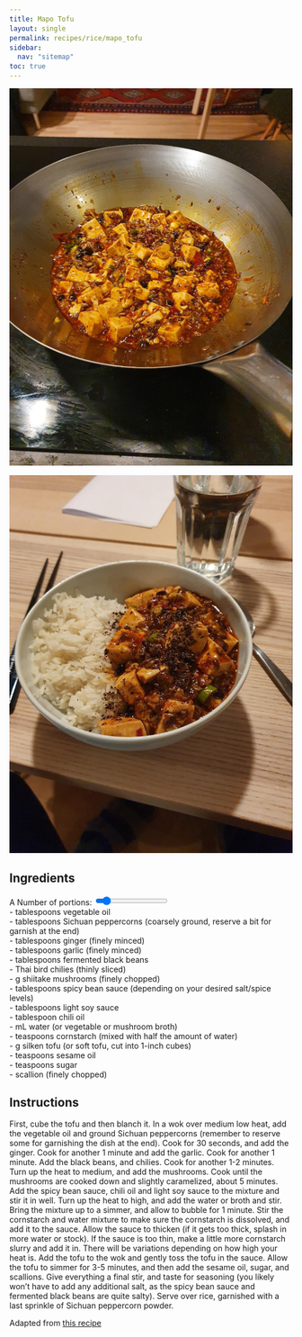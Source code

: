 ```yaml
---
title: Mapo Tofu
layout: single
permalink: recipes/rice/mapo_tofu
sidebar:
  nav: "sitemap"
toc: true
---
```


<meta name="viewport" content="width=device-width, initial-scale=1">
<style>
.slidecontainer {
  width: 100%;
}

.slider {
  -webkit-appearance: none;
  width: 100%;
  height: 15px;
  border-radius: 5px;
  background: #cfcfcf;
  outline: none;
  opacity: 0.7;
  -webkit-transition: .2s;
  transition: opacity .2s;
}

.slider:hover {
  opacity: 1;
}

.slider::-webkit-slider-thumb {
  -webkit-appearance: none;
  appearance: none;
  width: 25px;
  height: 25px;
  border-radius: 50%;
  background: #ffffff;
  border-color: #4d4d4d;
  cursor: pointer;
}

.slider::-moz-range-thumb {
  width: 25px;
  height: 25px;
  border-radius: 50%;
  background: #ffffff;
  border-color: #4d4d4d;
  cursor: pointer;
}
</style>

[![Mapo tofu in wok](Figures/Mo_mapo.jpg)](Figures/Mo_mapo.jpg)


[![Mapo tofu in a bowl](Figures/Mapo.jpg)](Figures/Mapo.jpg)

## Ingredients

<div class="slidecontainer">
  <label for="serving">A Number of portions: <span id="multiply"></span></label>
  <input type="range" min="1" max="10" value="2" class="slider" id="servingInput">

  <div class="Recipe-IngredientList">
    <div class="Recipe-Ingredient js-recipeIngredient" data-baseValue="2"> - <span></span> tablespoons vegetable oil</div>
    <div class="Recipe-Ingredient js-recipeIngredient" data-baseValue="0.75"> - <span></span> tablespoons Sichuan peppercorns (coarsely ground, reserve a bit for garnish at the end)</div>
    <div class="Recipe-Ingredient js-recipeIngredient" data-baseValue="1.5"> - <span></span> tablespoons ginger (finely minced)</div>
    <div class="Recipe-Ingredient js-recipeIngredient" data-baseValue="1.5"> - <span></span> tablespoons garlic (finely minced)</div>
    <div class="Recipe-Ingredient js-recipeIngredient" data-baseValue="0.5"> - <span></span> tablespoons fermented black beans</div>
    <div class="Recipe-Ingredient js-recipeIngredient" data-baseValue="2.5"> - <span></span> Thai bird chilies (thinly sliced)</div>
    <div class="Recipe-Ingredient js-recipeIngredient" data-baseValue="55"> - <span></span> g shiitake mushrooms (finely chopped)</div>
    <div class="Recipe-Ingredient js-recipeIngredient" data-baseValue="1"> - <span></span> tablespoons spicy bean sauce (depending on your desired salt/spice levels)</div>
    <div class="Recipe-Ingredient js-recipeIngredient" data-baseValue="1"> - <span></span> tablespoons light soy sauce</div>
    <div class="Recipe-Ingredient js-recipeIngredient" data-baseValue="0.5"> - <span></span> tablespoon chili oil</div>
    <div class="Recipe-Ingredient js-recipeIngredient" data-baseValue="80"> - <span></span> mL water (or vegetable or mushroom broth)</div>
    <div class="Recipe-Ingredient js-recipeIngredient" data-baseValue="1"> - <span></span> teaspoons cornstarch (mixed with half the amount of water)</div>
    <div class="Recipe-Ingredient js-recipeIngredient" data-baseValue="200"> - <span></span> g silken tofu (or soft tofu, cut into 1-inch cubes)</div>
    <div class="Recipe-Ingredient js-recipeIngredient" data-baseValue="0.125"> - <span></span> teaspoons sesame oil</div>
    <div class="Recipe-Ingredient js-recipeIngredient" data-baseValue="0.125"> - <span></span> teaspoons sugar</div>
    <div class="Recipe-Ingredient js-recipeIngredient" data-baseValue="0.5"> - <span></span> scallion (finely chopped)</div>
  </div>
</div>

<!-- https://codepen.io/Erilan/pen/qQWpqa -->
<script src="https://cdnjs.cloudflare.com/ajax/libs/jquery/3.3.1/jquery.min.js"></script>

<script>
var slider = document.getElementById("servingInput");

var multiply = document.getElementById("multiply");
multiply.innerHTML = slider.value;
slider.oninput = function() {multiply.innerHTML = this.value;}

// Recipe calculator with jquery
var computeServing = function(serving) {
  $('.js-recipeIngredient').each(function(index, item) {
    $(item).children('span').html($(item)[0].dataset.basevalue * serving)
  })
}
$('#servingInput').on('change', function() {
  computeServing($(this).val())
})
computeServing(2)
</script>

## Instructions

First, cube the tofu and then blanch it.
In a wok over medium low heat, add the vegetable oil and ground Sichuan peppercorns (remember to reserve some for garnishing the dish at the end).
Cook for 30 seconds, and add the ginger. Cook for another 1 minute and add the garlic. Cook for another 1 minute. Add the black beans, and chilies. Cook for another 1-2 minutes.
Turn up the heat to medium, and add the mushrooms. Cook until the mushrooms are cooked down and slightly caramelized, about 5 minutes.
Add the spicy bean sauce, chili oil and light soy sauce to the mixture and stir it in well. Turn up the heat to high, and add the water or broth and stir. Bring the mixture up to a simmer, and allow to bubble for 1 minute.
Stir the cornstarch and water mixture to make sure the cornstarch is dissolved, and add it to the sauce. Allow the sauce to thicken (if it gets too thick, splash in more water or stock). If the sauce is too thin, make a little more cornstarch slurry and add it in. There will be variations depending on how high your heat is.
Add the tofu to the wok and gently toss the tofu in the sauce. Allow the tofu to simmer for 3-5 minutes, and then add the sesame oil, sugar, and scallions.
Give everything a final stir, and taste for seasoning (you likely won’t have to add any additional salt, as the spicy bean sauce and fermented black beans are quite salty). Serve over rice, garnished with a last sprinkle of Sichuan peppercorn powder.

Adapted from [this recipe](https://thewoksoflife.com/vegan-mapo-tofu/)
